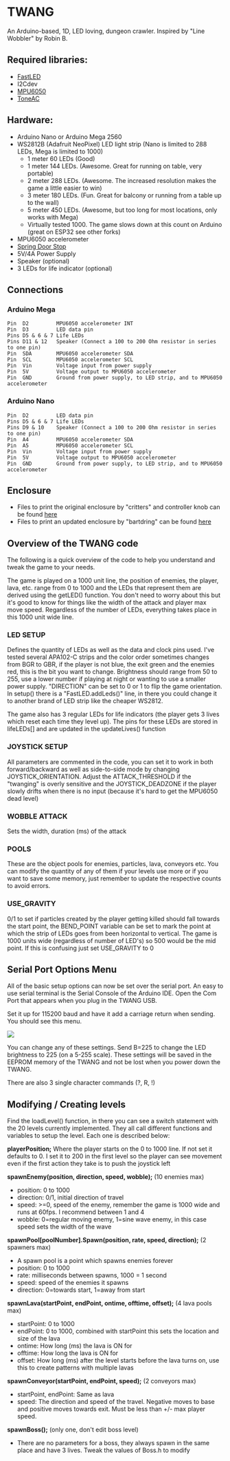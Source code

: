 # TWANG
An Arduino-based, 1D, LED loving, dungeon crawler. Inspired by "Line Wobbler" by Robin B.

## Required libraries:
* [FastLED](http://fastled.io/)
* I2Cdev
* [MPU6050](https://github.com/jrowberg/i2cdevlib/tree/master/Arduino/MPU6050)
* [ToneAC](http://forum.arduino.cc/index.php?topic=142097.0)

## Hardware:
* Arduino Nano or Arduino Mega 2560
* WS2812B (Adafruit NeoPixel) LED light strip (Nano is limited to 288 LEDs, Mega is limited to 1000)
  * 1 meter 60 LEDs (Good)
  * 1 meter 144 LEDs. (Awesome. Great for running on table, very portable)
  * 2 meter 288 LEDs. (Awesome. The increased resolution makes the game a little easier to win)
  * 3 meter 180 LEDs. (Fun. Great for balcony or running from a table up to the wall)
  * 5 meter 450 LEDs. (Awesome, but too long for most locations, only works with Mega)
  * Virtually tested 1000. The game slows down at this count on Arduino (great on ESP32 see other forks)
* MPU6050 accelerometer
* [Spring Door Stop](https://amzn.to/34hsStn)
* 5V/4A Power Supply
* Speaker (optional)
* 3 LEDs for life indicator (optional)

## Connections
### Arduino Mega

    Pin  D2         MPU6050 accelerometer INT
    Pin  D3         LED data pin
    Pins D5 & 6 & 7 Life LEDs
    Pins D11 & 12   Speaker (Connect a 100 to 200 Ohm resistor in series to one pin)
    Pin  SDA        MPU6050 accelerometer SDA
    Pin  SCL        MPU6050 accelerometer SCL
    Pin  Vin        Voltage input from power supply
    Pin  5V         Voltage output to MPU6050 accelerometer
    Pin  GND        Ground from power supply, to LED strip, and to MPU6050 accelerometer

### Arduino Nano

    Pin  D2         LED data pin
    Pins D5 & 6 & 7 Life LEDs
    Pins D9 & 10    Speaker (Connect a 100 to 200 Ohm resistor in series to one pin)
    Pin  A4         MPU6050 accelerometer SDA
    Pin  A5         MPU6050 accelerometer SCL
    Pin  Vin        Voltage input from power supply
    Pin  5V         Voltage output to MPU6050 accelerometer
    Pin  GND        Ground from power supply, to LED strip, and to MPU6050 accelerometer


## Enclosure
* Files to print the original enclosure by "critters" and controller knob can be found [here](http://www.thingiverse.com/thing:1116899)
* Files to print an updated enclosure by "bartdring" can be found [here](https://www.thingiverse.com/thing:2770292)


## Overview of the TWANG code
The following is a quick overview of the code to help you understand and tweak the game to your needs.

The game is played on a 1000 unit line, the position of enemies, the player, lava, etc. range from 0 to 1000 and the LEDs that represent them are derived using the getLED() function. You don't need to worry about this but it's good to know for things like the width of the attack and player max move speed. Regardless of the number of LEDs, everything takes place in this 1000 unit wide line.

### LED SETUP
Defines the quantity of LEDs as well as the data and clock pins used. I've tested several APA102-C strips and the color order sometimes changes from BGR to GBR, if the player is not blue, the exit green and the enemies red, this is the bit you want to change. Brightness should range from 50 to 255, use a lower number if playing at night or wanting to use a smaller power supply. "DIRECTION" can be set to 0 or 1 to flip the game orientation. In setup() there is a "FastLED.addLeds()" line, in there you could change it to another brand of LED strip like the cheaper WS2812.

The game also has 3 regular LEDs for life indicators (the player gets 3 lives which reset each time they level up). The pins for these LEDs are stored in lifeLEDs[] and are updated in the updateLives() function

### JOYSTICK SETUP
All parameters are commented in the code, you can set it to work in both forward/backward as well as side-to-side mode by changing JOYSTICK_ORIENTATION. Adjust the ATTACK_THRESHOLD if the "twanging" is overly sensitive and the JOYSTICK_DEADZONE if the player slowly drifts when there is no input (because it's hard to get the MPU6050 dead level)

### WOBBLE ATTACK
Sets the width, duration (ms) of the attack

### POOLS
These are the object pools for enemies, particles, lava, conveyors etc. You can modify the quantity of any of them if your levels use more or if you want to save some memory, just remember to update the respective counts to avoid errors.

### USE_GRAVITY
0/1 to set if particles created by the player getting killed should fall towards the start point, the BEND_POINT variable can be set to mark the point at which the strip of LEDs goes from been horizontal to vertical. The game is 1000 units wide (regardless of number of LED's) so 500 would be the mid point. If this is confusing just set USE_GRAVITY to 0

##  Serial Port Options Menu ##
All of the basic setup options can now be set over the serial port. An easy to use serial terminal is
the Serial Console of the Arduino IDE. Open the Com Port that appears when you plug in the TWANG USB. 

Set it up for 115200 baud and have it add a carriage return when sending. You should see this menu.

![](http://brain4free.org/wiki/lib/exe/fetch.php/elektronik:twang_settings_20181118.png)


You can change any of these settings. Send B=225 to change the LED brightness to 225 (on a 5-255 scale). These settings will be saved in the EEPROM memory of the TWANG and not be lost when you power down the TWANG.

There are also 3 single character commands (?, R, !)

## Modifying / Creating levels
Find the loadLevel() function, in there you can see a switch statement with the 20 levels currently implemented.
They all call different functions and variables to setup the level. Each one is described below:

**playerPosition;** Where the player starts on the 0 to 1000 line. If not set it defaults to 0. I set it to 200 in the first level so the player can see movement even if the first action they take is to push the joystick left

**spawnEnemy(position, direction, speed, wobble);** (10 enemies max)
* position: 0 to 1000
* direction: 0/1, initial direction of travel
* speed: >=0, speed of the enemy, remember the game is 1000 wide and runs at 60fps. I recommend between 1 and 4
* wobble: 0=regular moving enemy, 1=sine wave enemy, in this case speed sets the width of the wave

**spawnPool[poolNumber].Spawn(position, rate, speed, direction);** (2 spawners max)
* A spawn pool is a point which spawns enemies forever
* position: 0 to 1000
* rate: milliseconds between spawns, 1000 = 1 second
* speed: speed of the enemies it spawns
* direction: 0=towards start, 1=away from start

**spawnLava(startPoint, endPoint, ontime, offtime, offset);** (4 lava pools max)
* startPoint: 0 to 1000
* endPoint: 0 to 1000, combined with startPoint this sets the location and size of the lava
* ontime: How long (ms) the lava is ON for
* offtime: How long the lava is ON for
* offset: How long (ms) after the level starts before the lava turns on, use this to create patterns with multiple lavas

**spawnConveyor(startPoint, endPoint, speed);** (2 conveyors max)
* startPoint, endPoint: Same as lava
* speed: The direction and speed of the travel. Negative moves to base and positive moves towards exit. Must be less than +/- max player speed.

**spawnBoss();** (only one, don't edit boss level)
* There are no parameters for a boss, they always spawn in the same place and have 3 lives. Tweak the values of Boss.h to modify